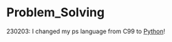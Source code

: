 # Problem_Solving

230203: I changed my ps language from C99 to [Python](https://www.acmicpc.net/user/snp0301)!
